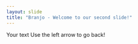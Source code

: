 ```yaml
---
layout: slide
title: "Branjo - Welcome to our second slide!"
---
```

Your text
Use the left arrow to go back!
